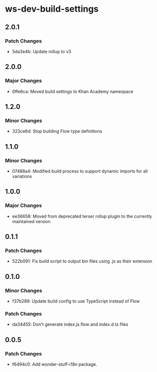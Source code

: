 # ws-dev-build-settings

## 2.0.1

### Patch Changes

-   5da3e4b: Update rollup to v3

## 2.0.0

### Major Changes

-   6ffe6ca: Moved build settings to Khan Academy namespace

## 1.2.0

### Minor Changes

-   323ce6d: Stop building Flow type definitions

## 1.1.0

### Minor Changes

-   07488a4: Modified build process to support dynamic imports for all variations

## 1.0.0

### Major Changes

-   ee36658: Moved from deprecated terser rollup plugin to the currently maintained version

## 0.1.1

### Patch Changes

-   522b091: Fix build script to output bin files using .js as their extension

## 0.1.0

### Minor Changes

-   f37b289: Update build config to use TypeScript instead of Flow

### Patch Changes

-   da34455: Don't generate index.js.flow and index.d.ts files

## 0.0.5

### Patch Changes

-   f6494c0: Add wonder-stuff-i18n package.
